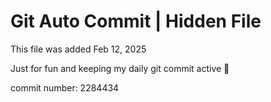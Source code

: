 # Git Auto Commit | Hidden File

This file was added Feb 12, 2025

Just for fun and keeping my daily git commit active 🤪

commit number: 2284434
